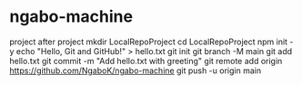 # ngabo-machine
project after project
mkdir LocalRepoProject
cd LocalRepoProject
npm init -y
echo "Hello, Git and GitHub!" > hello.txt
git init
git branch -M main
git add hello.txt
git commit -m "Add hello.txt with greeting"
git remote add origin <https://github.com/NgaboK/ngabo-machine>
git push -u origin main
